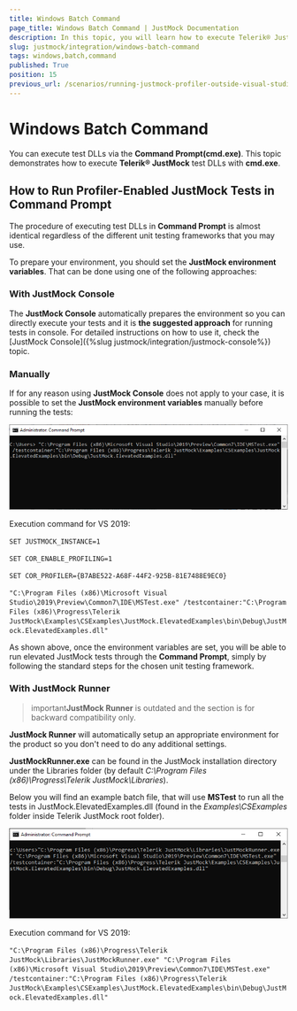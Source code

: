 ```yaml
---
title: Windows Batch Command
page_title: Windows Batch Command | JustMock Documentation
description: In this topic, you will learn how to execute Telerik® JustMock test DLLs with cmd.exe.
slug: justmock/integration/windows-batch-command
tags: windows,batch,command
published: True
position: 15
previous_url: /scenarios/running-justmock-profiler-outside-visual-studio, /scenarios/running-justmock-profiler-outside-visual-studio.html, /integration-windows-batch-command.html, /integration-windows-batch-command
---
```


# Windows Batch Command

You can execute test DLLs via the __Command Prompt(cmd.exe)__. This topic demonstrates how to execute __Telerik® JustMock__ test DLLs with __cmd.exe__.

##  How to Run Profiler-Enabled JustMock Tests in Command Prompt

The procedure of executing test DLLs in __Command Prompt__ is almost identical regardless of the different unit testing frameworks that you may use.

To prepare your environment, you should set the __JustMock environment variables__. That can be done using one of the following approaches:

### With **JustMock Console**
    
The **JustMock Console** automatically prepares the environment so you can directly execute your tests and it is **the suggested approach** for running tests in console. For detailed instructions on how to use it, check the [JustMock Console]({%slug justmock/integration/justmock-console%}) topic.

### Manually

If for any reason using __JustMock Console__ does not apply to your case, it is possible to set the __JustMock environment variables__ manually before running the tests:

![Windows Batch Command 2](images/WindowsBatchCommand2.png)

Execution command for VS 2019: 

`SET JUSTMOCK_INSTANCE=1`

`SET COR_ENABLE_PROFILING=1`

`SET COR_PROFILER={B7ABE522-A68F-44F2-925B-81E7488E9EC0}`

`"C:\Program Files (x86)\Microsoft Visual Studio\2019\Preview\Common7\IDE\MSTest.exe" /testcontainer:"C:\Program Files (x86)\Progress\Telerik JustMock\Examples\CSExamples\JustMock.ElevatedExamples\bin\Debug\JustMock.ElevatedExamples.dll"`

As shown above, once the environment variables are set, you will be able to run elevated JustMock tests through the __Command Prompt__, simply by following the standard steps for the chosen unit testing framework. 
           	

### With **JustMock Runner**

>important**JustMock Runner** is outdated and the section is for backward compatibility only.

__JustMock Runner__ will automatically setup an appropriate environment for the product so you don't need to do any additional settings. 

__JustMockRunner.exe__ can be found in the JustMock installation directory under the Libraries folder (by default *C:\Program Files (x86)\Progress\Telerik JustMock\Libraries*). 

 Below you will find an example batch file, that will use __MSTest__ to run all the tests in JustMock.ElevatedExamples.dll (found in the *Examples\CSExamples* folder inside Telerik JustMock root folder). 

![Windows Batch Command 1](images/WindowsBatchCommand1.png)

 Execution command for VS 2019: 

`"C:\Program Files (x86)\Progress\Telerik JustMock\Libraries\JustMockRunner.exe" "C:\Program Files (x86)\Microsoft Visual Studio\2019\Preview\Common7\IDE\MSTest.exe" /testcontainer:"C:\Program Files (x86)\Progress\Telerik JustMock\Examples\CSExamples\JustMock.ElevatedExamples\bin\Debug\JustMock.ElevatedExamples.dll"`
